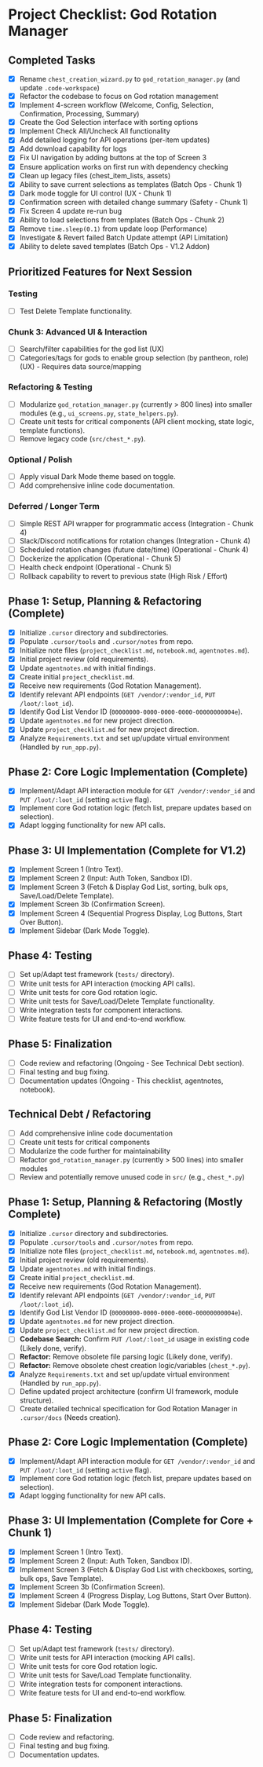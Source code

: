 # Project Checklist: God Rotation Manager

## Completed Tasks
- [x] Rename `chest_creation_wizard.py` to `god_rotation_manager.py` (and update `.code-workspace`)
- [x] Refactor the codebase to focus on God rotation management
- [x] Implement 4-screen workflow (Welcome, Config, Selection, Confirmation, Processing, Summary)
- [x] Create the God Selection interface with sorting options
- [x] Implement Check All/Uncheck All functionality
- [x] Add detailed logging for API operations (per-item updates)
- [x] Add download capability for logs
- [x] Fix UI navigation by adding buttons at the top of Screen 3
- [x] Ensure application works on first run with dependency checking
- [x] Clean up legacy files (chest_item_lists, assets)
- [x] Ability to save current selections as templates (Batch Ops - Chunk 1)
- [x] Dark mode toggle for UI control (UX - Chunk 1)
- [x] Confirmation screen with detailed change summary (Safety - Chunk 1)
- [x] Fix Screen 4 update re-run bug
- [x] Ability to load selections from templates (Batch Ops - Chunk 2)
- [x] Remove `time.sleep(0.1)` from update loop (Performance)
- [x] Investigate & Revert failed Batch Update attempt (API Limitation)
- [x] Ability to delete saved templates (Batch Ops - V1.2 Addon)

## Prioritized Features for Next Session

### Testing
- [ ] Test Delete Template functionality.

### Chunk 3: Advanced UI & Interaction
- [ ] Search/filter capabilities for the god list (UX)
- [ ] Categories/tags for gods to enable group selection (by pantheon, role) (UX) - Requires data source/mapping

### Refactoring & Testing
- [ ] Modularize `god_rotation_manager.py` (currently > 800 lines) into smaller modules (e.g., `ui_screens.py`, `state_helpers.py`).
- [ ] Create unit tests for critical components (API client mocking, state logic, template functions).
- [ ] Remove legacy code (`src/chest_*.py`).

### Optional / Polish
- [ ] Apply visual Dark Mode theme based on toggle.
- [ ] Add comprehensive inline code documentation.

### Deferred / Longer Term
- [ ] Simple REST API wrapper for programmatic access (Integration - Chunk 4)
- [ ] Slack/Discord notifications for rotation changes (Integration - Chunk 4)
- [ ] Scheduled rotation changes (future date/time) (Operational - Chunk 4)
- [ ] Dockerize the application (Operational - Chunk 5)
- [ ] Health check endpoint (Operational - Chunk 5)
- [ ] Rollback capability to revert to previous state (High Risk / Effort)

## Phase 1: Setup, Planning & Refactoring (Complete)
- [x] Initialize `.cursor` directory and subdirectories.
- [x] Populate `.cursor/tools` and `.cursor/notes` from repo.
- [x] Initialize note files (`project_checklist.md`, `notebook.md`, `agentnotes.md`).
- [x] Initial project review (old requirements).
- [x] Update `agentnotes.md` with initial findings.
- [x] Create initial `project_checklist.md`.
- [x] Receive new requirements (God Rotation Management).
- [x] Identify relevant API endpoints (`GET /vendor/:vendor_id`, `PUT /loot/:loot_id`).
- [x] Identify God List Vendor ID (`00000000-0000-0000-0000-00000000004e`).
- [x] Update `agentnotes.md` for new project direction.
- [x] Update `project_checklist.md` for new project direction.
- [x] Analyze `Requirements.txt` and set up/update virtual environment (Handled by `run_app.py`).

## Phase 2: Core Logic Implementation (Complete)
- [x] Implement/Adapt API interaction module for `GET /vendor/:vendor_id` and `PUT /loot/:loot_id` (setting `active` flag).
- [x] Implement core God rotation logic (fetch list, prepare updates based on selection).
- [x] Adapt logging functionality for new API calls.

## Phase 3: UI Implementation (Complete for V1.2)
- [x] Implement Screen 1 (Intro Text).
- [x] Implement Screen 2 (Input: Auth Token, Sandbox ID).
- [x] Implement Screen 3 (Fetch & Display God List, sorting, bulk ops, Save/Load/Delete Template).
- [x] Implement Screen 3b (Confirmation Screen).
- [x] Implement Screen 4 (Sequential Progress Display, Log Buttons, Start Over Button).
- [x] Implement Sidebar (Dark Mode Toggle).

## Phase 4: Testing
- [ ] Set up/Adapt test framework (`tests/` directory).
- [ ] Write unit tests for API interaction (mocking API calls).
- [ ] Write unit tests for core God rotation logic.
- [ ] Write unit tests for Save/Load/Delete Template functionality.
- [ ] Write integration tests for component interactions.
- [ ] Write feature tests for UI and end-to-end workflow.

## Phase 5: Finalization
- [ ] Code review and refactoring (Ongoing - See Technical Debt section).
- [ ] Final testing and bug fixing.
- [ ] Documentation updates (Ongoing - This checklist, agentnotes, notebook).

## Technical Debt / Refactoring
- [ ] Add comprehensive inline code documentation
- [ ] Create unit tests for critical components
- [ ] Modularize the code further for maintainability
- [ ] Refactor `god_rotation_manager.py` (currently > 500 lines) into smaller modules
- [ ] Review and potentially remove unused code in `src/` (e.g., `chest_*.py`)

## Phase 1: Setup, Planning & Refactoring (Mostly Complete)
- [x] Initialize `.cursor` directory and subdirectories.
- [x] Populate `.cursor/tools` and `.cursor/notes` from repo.
- [x] Initialize note files (`project_checklist.md`, `notebook.md`, `agentnotes.md`).
- [x] Initial project review (old requirements).
- [x] Update `agentnotes.md` with initial findings.
- [x] Create initial `project_checklist.md`.
- [x] Receive new requirements (God Rotation Management).
- [x] Identify relevant API endpoints (`GET /vendor/:vendor_id`, `PUT /loot/:loot_id`).
- [x] Identify God List Vendor ID (`00000000-0000-0000-0000-00000000004e`).
- [x] Update `agentnotes.md` for new project direction.
- [x] Update `project_checklist.md` for new project direction.
- [ ] **Codebase Search:** Confirm `PUT /loot/:loot_id` usage in existing code (Likely done, verify).
- [ ] **Refactor:** Remove obsolete file parsing logic (Likely done, verify).
- [ ] **Refactor:** Remove obsolete chest creation logic/variables (`chest_*.py`).
- [x] Analyze `Requirements.txt` and set up/update virtual environment (Handled by `run_app.py`).
- [ ] Define updated project architecture (confirm UI framework, module structure).
- [ ] Create detailed technical specification for God Rotation Manager in `.cursor/docs` (Needs creation).

## Phase 2: Core Logic Implementation (Complete)
- [x] Implement/Adapt API interaction module for `GET /vendor/:vendor_id` and `PUT /loot/:loot_id` (setting `active` flag).
- [x] Implement core God rotation logic (fetch list, prepare updates based on selection).
- [x] Adapt logging functionality for new API calls.

## Phase 3: UI Implementation (Complete for Core + Chunk 1)
- [x] Implement Screen 1 (Intro Text).
- [x] Implement Screen 2 (Input: Auth Token, Sandbox ID).
- [x] Implement Screen 3 (Fetch & Display God List with checkboxes, sorting, bulk ops, Save Template).
- [x] Implement Screen 3b (Confirmation Screen).
- [x] Implement Screen 4 (Progress Display, Log Buttons, Start Over Button).
- [x] Implement Sidebar (Dark Mode Toggle).

## Phase 4: Testing
- [ ] Set up/Adapt test framework (`tests/` directory).
- [ ] Write unit tests for API interaction (mocking API calls).
- [ ] Write unit tests for core God rotation logic.
- [ ] Write unit tests for Save/Load Template functionality.
- [ ] Write integration tests for component interactions.
- [ ] Write feature tests for UI and end-to-end workflow.

## Phase 5: Finalization
- [ ] Code review and refactoring.
- [ ] Final testing and bug fixing.
- [ ] Documentation updates. 